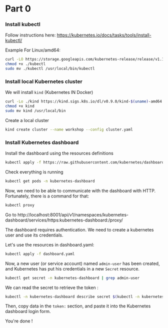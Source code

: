Part 0
===================

### Install kubectl

Follow instructions here: https://kubernetes.io/docs/tasks/tools/install-kubectl/

Example For Linux/amd64:
```bash
curl -LO https://storage.googleapis.com/kubernetes-release/release/v1.19.0/bin/linux/amd64/kubectl
chmod +x ./kubectl
sudo mv ./kubectl /usr/local/bin/kubectl
```

### Install local Kubernetes cluster

We will install `kind` (Kubernetes IN Docker)
```bash
curl -Lo ./kind https://kind.sigs.k8s.io/dl/v0.9.0/kind-$(uname)-amd64
chmod +x kind
sudo mv kind /usr/local/bin
```
Create a local cluster
```bash
kind create cluster --name workshop --config cluster.yaml
```

### Install Kubernetes dashboard

Install the dashboard using the resources definitions
```bash
kubectl apply -f https://raw.githubusercontent.com/kubernetes/dashboard/master/aio/deploy/recommended.yaml
```

Check everything is running
```bash
kubectl get pods -n kubernetes-dashboard
```

Now, we need to be able to communicate with the dashboard with HTTP. Fortunately, there is a command for that:
```bash
kubectl proxy
```

Go to http://localhost:8001/api/v1/namespaces/kubernetes-dashboard/services/https:kubernetes-dashboard:/proxy/

The dashboard requires authentication. We need to create a kubernetes user and use its credentials.

Let's use the resources in dashboard.yaml:
```bash
kubectl apply -f dashboard.yaml
```

Now, a new user (or service account) named `admin-user` has been created, and Kubernetes has put his credentials in a new `Secret` resource.
```bash
kubectl get secret -n kubernetes-dashboard | grep admin-user
``` 

We can read the secret to retrieve the token :
```bash
kubectl -n kubernetes-dashboard describe secret $(kubectl -n kubernetes-dashboard get secret | grep admin-user | awk '{print $1}')
```

Then, copy data in the `token:` section, and paste it into the Kubernetes dashboard login form.

You're done !
